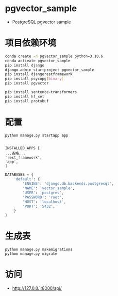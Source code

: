 # pgvector_sample
- PostgreSQL pgvector sample

# 项目依赖环境
```bash
conda create -n pgvector_sample python=3.10.6
conda activate pgvector_sample
pip install django
django-admin startproject pgvector_sample
pip install djangorestframework
pip install psycopg[binary]
pip install pgvector
```


```bash
pip install sentence-transformers
pip install hf_xet
pip install protobuf
```



# 配置
```bash
python manage.py startapp app

```


```

INSTALLED_APPS [
...省略...
'rest_framework',
'app',
]

```


```python
DATABASES = {
    'default': {
        'ENGINE': 'django.db.backends.postgresql',
        'NAME': 'vector_sample',
        'USER': 'postgres',
        'PASSWORD': 'root',
        'HOST': 'localhost',
        'PORT': '5432',
    }
}

```

# 生成表

```
python manage.py makemigrations
python manage.py migrate

```

# 访问
- http://127.0.0.1:8000/api/